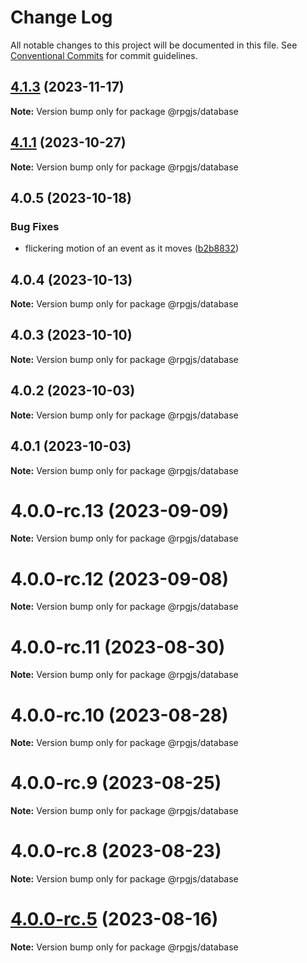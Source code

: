 # Change Log

All notable changes to this project will be documented in this file.
See [Conventional Commits](https://conventionalcommits.org) for commit guidelines.

## [4.1.3](https://github.com/RSamaium/RPG-JS/compare/v4.1.2...v4.1.3) (2023-11-17)

**Note:** Version bump only for package @rpgjs/database





## [4.1.1](https://github.com/RSamaium/RPG-JS/compare/v4.1.0...v4.1.1) (2023-10-27)

**Note:** Version bump only for package @rpgjs/database





## 4.0.5 (2023-10-18)


### Bug Fixes

* flickering motion of an event as it moves ([b2b8832](https://github.com/RSamaium/RPG-JS/commit/b2b8832a1582933afb64c698f40d1b0e72021780))





## 4.0.4 (2023-10-13)

**Note:** Version bump only for package @rpgjs/database





## 4.0.3 (2023-10-10)

**Note:** Version bump only for package @rpgjs/database





## 4.0.2 (2023-10-03)

**Note:** Version bump only for package @rpgjs/database





## 4.0.1 (2023-10-03)

**Note:** Version bump only for package @rpgjs/database





# 4.0.0-rc.13 (2023-09-09)

**Note:** Version bump only for package @rpgjs/database





# 4.0.0-rc.12 (2023-09-08)

**Note:** Version bump only for package @rpgjs/database





# 4.0.0-rc.11 (2023-08-30)

**Note:** Version bump only for package @rpgjs/database





# 4.0.0-rc.10 (2023-08-28)

**Note:** Version bump only for package @rpgjs/database





# 4.0.0-rc.9 (2023-08-25)

**Note:** Version bump only for package @rpgjs/database





# 4.0.0-rc.8 (2023-08-23)

**Note:** Version bump only for package @rpgjs/database





# [4.0.0-rc.5](https://github.com/RSamaium/RPG-JS/compare/v4.0.0-rc.4...v4.0.0-rc.5) (2023-08-16)

**Note:** Version bump only for package @rpgjs/database
